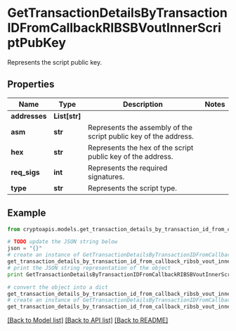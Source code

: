 # GetTransactionDetailsByTransactionIDFromCallbackRIBSBVoutInnerScriptPubKey

Represents the script public key.

## Properties
Name | Type | Description | Notes
------------ | ------------- | ------------- | -------------
**addresses** | **List[str]** |  | 
**asm** | **str** | Represents the assembly of the script public key of the address. | 
**hex** | **str** | Represents the hex of the script public key of the address. | 
**req_sigs** | **int** | Represents the required signatures. | 
**type** | **str** | Represents the script type. | 

## Example

```python
from cryptoapis.models.get_transaction_details_by_transaction_id_from_callback_ribsb_vout_inner_script_pub_key import GetTransactionDetailsByTransactionIDFromCallbackRIBSBVoutInnerScriptPubKey

# TODO update the JSON string below
json = "{}"
# create an instance of GetTransactionDetailsByTransactionIDFromCallbackRIBSBVoutInnerScriptPubKey from a JSON string
get_transaction_details_by_transaction_id_from_callback_ribsb_vout_inner_script_pub_key_instance = GetTransactionDetailsByTransactionIDFromCallbackRIBSBVoutInnerScriptPubKey.from_json(json)
# print the JSON string representation of the object
print GetTransactionDetailsByTransactionIDFromCallbackRIBSBVoutInnerScriptPubKey.to_json()

# convert the object into a dict
get_transaction_details_by_transaction_id_from_callback_ribsb_vout_inner_script_pub_key_dict = get_transaction_details_by_transaction_id_from_callback_ribsb_vout_inner_script_pub_key_instance.to_dict()
# create an instance of GetTransactionDetailsByTransactionIDFromCallbackRIBSBVoutInnerScriptPubKey from a dict
get_transaction_details_by_transaction_id_from_callback_ribsb_vout_inner_script_pub_key_form_dict = get_transaction_details_by_transaction_id_from_callback_ribsb_vout_inner_script_pub_key.from_dict(get_transaction_details_by_transaction_id_from_callback_ribsb_vout_inner_script_pub_key_dict)
```
[[Back to Model list]](../README.md#documentation-for-models) [[Back to API list]](../README.md#documentation-for-api-endpoints) [[Back to README]](../README.md)


